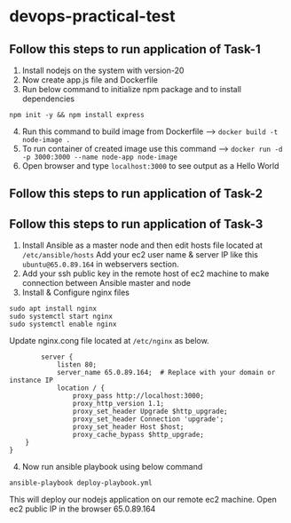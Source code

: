 # devops-practical-test

## Follow this steps to run application of Task-1

1. Install nodejs on the system with version-20
2. Now create app.js file and Dockerfile
3. Run below command to initialize npm package and to install dependencies
```
npm init -y && npm install express
```
4. Run this command to build image from Dockerfile --> `docker build -t node-image .`
5. To run container of created image use this command --> `docker run -d -p 3000:3000 --name node-app node-image`
6. Open browser and type `localhost:3000` to see output as a Hello World



## Follow this steps to run application of Task-2

## Follow this steps to run application of Task-3

1. Install Ansible as a master node and then edit hosts file located at `/etc/ansible/hosts`
   Add your ec2 user name & server IP like this `ubuntu@65.0.89.164` in webservers section.
2. Add your ssh public key in the remote host of ec2 machine to make connection between Ansible master and node
3. Install & Configure nginx files
```
sudo apt install nginx
sudo systemctl start nginx
sudo systemctl enable nginx
```
Update nginx.cong file located at `/etc/nginx` as below. 
```
        server {
            listen 80;
            server_name 65.0.89.164;  # Replace with your domain or instance IP
            location / {
                proxy_pass http://localhost:3000;
                proxy_http_version 1.1;
                proxy_set_header Upgrade $http_upgrade;
                proxy_set_header Connection 'upgrade';
                proxy_set_header Host $host;
                proxy_cache_bypass $http_upgrade;
    }
}
```
4. Now run ansible playbook using below command
```
ansible-playbook deploy-playbook.yml
```
This will deploy our nodejs application on our remote ec2 machine.
Open ec2 public IP in the browser 65.0.89.164